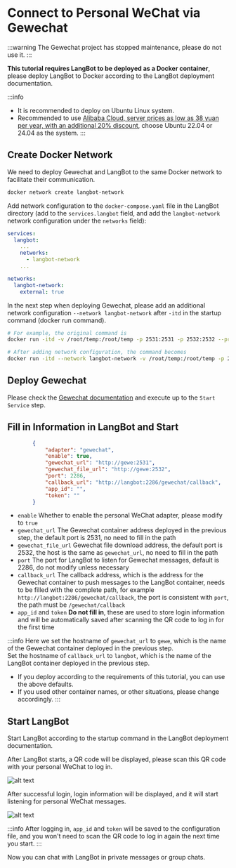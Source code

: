 # Connect to Personal WeChat via Gewechat

:::warning 
The Gewechat project has stopped maintenance, please do not use it.
:::

**This tutorial requires LangBot to be deployed as a Docker container**, please deploy LangBot to Docker according to the LangBot deployment documentation.

:::info
- It is recommended to deploy on Ubuntu Linux system.
- Recommended to use [Alibaba Cloud, server prices as low as 38 yuan per year, with an additional 20% discount](https://www.aliyun.com/minisite/goods?userCode=ys4ad8gs), choose Ubuntu 22.04 or 24.04 as the system.
:::

## Create Docker Network

We need to deploy Gewechat and LangBot to the same Docker network to facilitate their communication.

```bash
docker network create langbot-network
```

Add network configuration to the `docker-compose.yaml` file in the LangBot directory (add to the `services.langbot` field, and add the `langbot-network` network configuration under the `networks` field):

```yaml
services:
  langbot:
    ...
    networks:
      - langbot-network
    ...

networks:
  langbot-network:
    external: true
```

In the next step when deploying Gewechat, please add an additional network configuration `--network langbot-network` after `-itd` in the startup command (docker run command).

```bash
# For example, the original command is
docker run -itd -v /root/temp:/root/temp -p 2531:2531 -p 2532:2532 --privileged=true --name=gewe gewe /usr/sbin/init

# After adding network configuration, the command becomes
docker run -itd --network langbot-network -v /root/temp:/root/temp -p 2531:2531 -p 2532:2532 --privileged=true --name=gewe gewe /usr/sbin/init
```

## Deploy Gewechat

Please check the [Gewechat documentation](https://github.com/Devo919/Gewechat) and execute up to the `Start Service` step.

## Fill in Information in LangBot and Start

```json
        {
            "adapter": "gewechat",
            "enable": true,
            "gewechat_url": "http://gewe:2531",
            "gewechat_file_url": "http://gewe:2532",
            "port": 2286,
            "callback_url": "http://langbot:2286/gewechat/callback",
            "app_id": "",
            "token": ""
        }
```

- `enable` Whether to enable the personal WeChat adapter, please modify to `true`
- `gewechat_url` The Gewechat container address deployed in the previous step, the default port is 2531, no need to fill in the path
- `gewechat_file_url` Gewechat file download address, the default port is 2532, the host is the same as `gewechat_url`, no need to fill in the path
- `port` The port for LangBot to listen for Gewechat messages, default is 2286, do not modify unless necessary
- `callback_url` The callback address, which is the address for the Gewechat container to push messages to the LangBot container, needs to be filled with the complete path, for example `http://langbot:2286/gewechat/callback`, the port is consistent with `port`, the path must be `/gewechat/callback`
- `app_id` and `token` **Do not fill in**, these are used to store login information and will be automatically saved after scanning the QR code to log in for the first time

:::info
Here we set the hostname of `gewechat_url` to `gewe`, which is the name of the Gewechat container deployed in the previous step.  
Set the hostname of `callback_url` to `langbot`, which is the name of the LangBot container deployed in the previous step.  

- If you deploy according to the requirements of this tutorial, you can use the above defaults.
- If you used other container names, or other situations, please change accordingly.
:::

## Start LangBot

Start LangBot according to the startup command in the LangBot deployment documentation.

After LangBot starts, a QR code will be displayed, please scan this QR code with your personal WeChat to log in.

![alt text](/assets/image/zh/deploy/bots/gewechat/gewechat_01.png)

After successful login, login information will be displayed, and it will start listening for personal WeChat messages.

![alt text](/assets/image/zh/deploy/bots/gewechat/gewechat_02.png)

:::info
After logging in, `app_id` and `token` will be saved to the configuration file, and you won't need to scan the QR code to log in again the next time you start.
:::

Now you can chat with LangBot in private messages or group chats.
